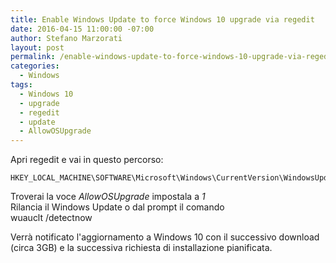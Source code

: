 ```yaml
---
title: Enable Windows Update to force Windows 10 upgrade via regedit
date: 2016-04-15 11:00:00 -07:00
author: Stefano Marzorati
layout: post
permalink: /enable-windows-update-to-force-windows-10-upgrade-via-regedit/
categories:
  - Windows
tags:
  - Windows 10
  - upgrade
  - regedit
  - update
  - AllowOSUpgrade
---
```

Apri regedit e vai in questo percorso:

	HKEY_LOCAL_MACHINE\SOFTWARE\Microsoft\Windows\CurrentVersion\WindowsUpdate\OSUpgrade

Troverai la voce *AllowOSUpgrade* impostala a *1*   
Rilancia il Windows Update o dal prompt il comando   
	wuauclt /detectnow
	
Verrà notificato l'aggiornamento a Windows 10 con il successivo download (circa 3GB) e la successiva richiesta di installazione pianificata.
